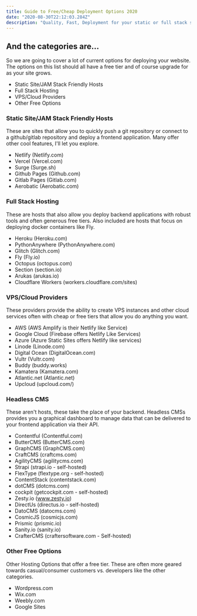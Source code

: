 ```yaml
---
title: Guide to Free/Cheap Deployment Options 2020
date: "2020-08-30T22:12:03.284Z"
description: "Quality, Fast, Deployment for your static or full stack site."
---
```


## And the categories are...

So we are going to cover a lot of current options for deploying your website. The options on this list should all have a free tier and of course upgrade for as your site grows.

- Static Site/JAM Stack Friendly Hosts
- Full Stack Hosting
- VPS/Cloud Providers
- Other Free Options

### Static Site/JAM Stack Friendly Hosts
These are sites that allow you to quickly push a git repository or connect to a github/gitlab repository and deploy a frontend application. Many offer other cool features, I'll let you explore.

- Netlify (Netlify.com)
- Vercel (Vercel.com)
- Surge (Surge.sh)
- Github Pages (Github.com)
- Gitlab Pages (Gitlab.com)
- Aerobatic (Aerobatic.com)


### Full Stack Hosting

These are hosts that also allow you deploy backend applications with robust tools and often generous free tiers. Also included are hosts that focus on deploying docker containers like Fly.

- Heroku (Heroku.com)
- PythonAnywhere (PythonAnywhere.com)
- Glitch (Glitch.com)
- Fly (Fly.io)
- Octopus (octopus.com)
- Section (section.io)
- Arukas (arukas.io)
- Cloudflare Workers (workers.cloudflare.com/sites)


### VPS/Cloud Providers

These providers provide the ability to create VPS instances and other cloud services often with cheap or free tiers that allow you do anything you want.

- AWS (AWS Amplify is their Netlify like Service)
- Google Cloud (Firebase offers Netlify Like Services)
- Azure (Azure Static Sites offers Netlify like services)
- Linode (Linode.com)
- Digital Ocean (DigitalOcean.com)
- Vultr (Vultr.com)
- Buddy (buddy.works)
- Kamatera (Kamatera.com)
- Atlantic.net (Atlantic.net)
- Upcloud (upcloud.com/)

### Headless CMS

These aren't hosts, these take the place of your backend. Headless CMSs provides you a graphical dashboard to manage data that can be delivered to your frontend application via their API.

- Contentful (Contentful.com)
- ButterCMS (ButterCMS.com)
- GraphCMS (GraphCMS.com)
- CraftCMS (craftcms.com)
- AgilityCMS (agilitycms.com)
- Strapi (strapi.io - self-hosted)
- FlexType (flextype.org - self-hosted)
- ContentStack (contentstack.com)
- dotCMS (dotcms.com)
- cockpit (getcockpit.com - self-hosted)
- Zesty.io (www.zesty.io)
- DirectUs (directus.io - self-hosted)
- DatoCMS (datocms.com)
- CosmicJS (cosmicjs.com)
- Prismic (prismic.io)
- Sanity.io (sanity.io)
- CrafterCMS (craftersoftware.com - Self-hosted)

### Other Free Options

Other Hosting Options that offer a free tier. These are often more geared towards casual/consumer customers vs. developers like the other categories.

- Wordpress.com
- Wix.com
- Weebly.com
- Google Sites


